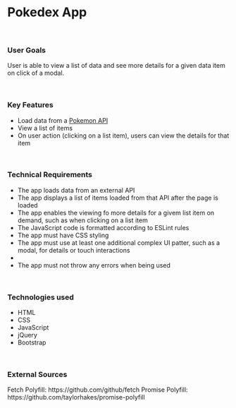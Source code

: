 <h1> Pokedex App </h1>
<br>
<h3> User Goals </h3>
<p> User is able to view a list of data and see more details for a given data item on click of a modal. </p>
<br>

<h3> Key Features </h3>
<ul>
<li>Load data from a <a href="https://pokeapi.co/">Pokemon API</a></li>
<li>View a list of items</li>
<li>On user action (clicking on a list item), users can view the details for that item</li>
</ul>
<br>

<h3> Technical Requirements </h3>
<ul>
<li>The app loads data from an external API</li>
<li>The app displays a list of items loaded from that API after the page is loaded</li>
<li>The app enables the viewing fo more details for a givem list item on demand, such as when clicking on a list item</li>
<li>The JavaScript code is formatted according to ESLint rules</li>
<li>The app must have CSS styling</li>
<li>The app must use at least one additional complex UI patter, such as a modal, for details or touch interactions<li>
<li>The app must not throw any errors when being used</li>
</ul>
<br>

<h3> Technologies used </h3>
<ul>
<li> HTML </li>
<li> CSS </li>
<li> JavaScript </li>
<li> jQuery </li>
<li> Bootstrap </li>
</ul>
<br>

<h3> External Sources </h3>
<p>
Fetch Polyfill: https://github.com/github/fetch
Promise Polyfill: https://github.com/taylorhakes/promise-polyfill
</p>
